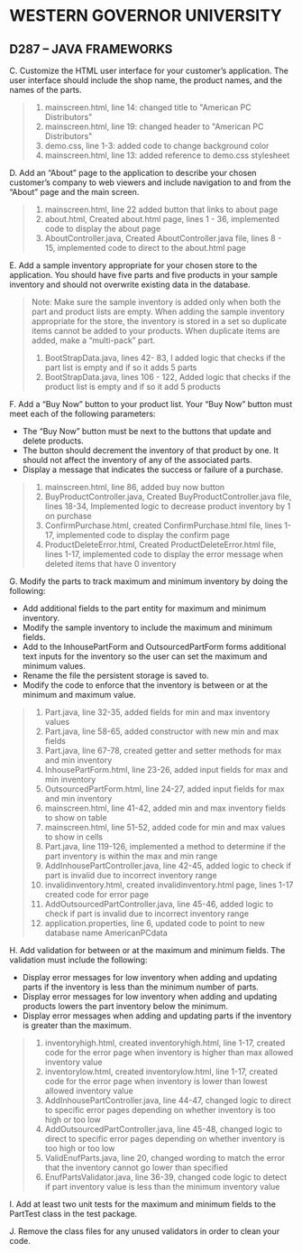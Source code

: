 # WESTERN GOVERNOR UNIVERSITY 
## D287 – JAVA FRAMEWORKS

C.	Customize the HTML user interface for your customer’s application. The user interface should include the shop name, the product names, and the names of the parts.

> 1. mainscreen.html, line 14: changed title to "American PC Distributors"
> 2. mainscreen.html, line 19: changed header to "American PC Distributors"
> 3. demo.css, line 1-3: added code to change background color
> 4. mainscreen.html, line 13: added reference to demo.css stylesheet

D.	Add an “About” page to the application to describe your chosen customer’s company to web viewers and include navigation to and from the “About” page and the main screen.

> 1. mainscreen.html, line 22 added button that links to about page
> 2. about.html, Created about.html page, lines 1 - 36, implemented code to display the about page
> 3. AboutController.java, Created AboutController.java file, lines 8 - 15, implemented code to direct to the about.html page

E.	Add a sample inventory appropriate for your chosen store to the application. You should have five parts and five products in your sample inventory and should not overwrite existing data in the database.

> Note: Make sure the sample inventory is added only when both the part and product lists are empty. When adding the sample inventory appropriate for the store, the inventory is stored in a set so duplicate items cannot be added to your products. When duplicate items are added, make a “multi-pack” part.
> 1. BootStrapData.java, lines 42- 83, I added logic that checks if the part list is empty and if so it adds 5 parts
> 2. BootStrapData.java, lines 106 - 122, Added logic that checks if the product list is empty and if so it add 5 products

F.	Add a “Buy Now” button to your product list. Your “Buy Now” button must meet each of the following parameters:

- The “Buy Now” button must be next to the buttons that update and delete products.
- The button should decrement the inventory of that product by one. It should not affect the inventory of any of the associated parts.
- Display a message that indicates the success or failure of a purchase.

> 1. mainscreen.html, line 86, added buy now button
> 2. BuyProductController.java, Created BuyProductController.java file, lines 18-34, Implemented logic to decrease product inventory by 1 on purchase
> 3. ConfirmPurchase.html, created ConfirmPurchase.html file, lines 1-17, implemented code to display the confirm page
> 4. ProductDeleteError.html, Created ProductDeleteError.html file, lines 1-17, implemented code to display the error message when deleted items that have 0 inventory

G.	Modify the parts to track maximum and minimum inventory by doing the following:

- Add additional fields to the part entity for maximum and minimum inventory.
- Modify the sample inventory to include the maximum and minimum fields.
- Add to the InhousePartForm and OutsourcedPartForm forms additional text inputs for the inventory so the user can set the maximum and minimum values.
- Rename the file the persistent storage is saved to.
- Modify the code to enforce that the inventory is between or at the minimum and maximum value.

> 1. Part.java, line 32-35, added fields for min and max inventory values
> 2. Part.java, line 58-65, added constructor with new min and max fields
> 3. Part.java, line 67-78, created getter and setter methods for max and min inventory
> 4. InhousePartForm.html, line 23-26, added input fields for max and min inventory
> 5. OutsourcedPartForm.html, line 24-27, added input fields for max and min inventory
> 6. mainscreen.html, line 41-42, added min and max inventory fields to show on table
> 7. mainscreen.html, line 51-52, added code for min and max values to show in cells
> 8. Part.java, line 119-126, implemented a method to determine if the part inventory is within the max and min range
> 9. AddInhousePartController.java, line 42-45, added logic to check if part is invalid due to incorrect inventory range
> 10. invalidinventory.html, created invalidinventory.html page, lines 1-17 created code for error page
> 11. AddOutsourcedPartController.java, line 45-46, added logic to check if part is invalid due to incorrect inventory range
> 12. application.properties, line 6, updated code to point to new database name AmericanPCdata

H.	Add validation for between or at the maximum and minimum fields. The validation must include the following:

- Display error messages for low inventory when adding and updating parts if the inventory is less than the minimum number of parts.
- Display error messages for low inventory when adding and updating products lowers the part inventory below the minimum.
- Display error messages when adding and updating parts if the inventory is greater than the maximum.
> 1. inventoryhigh.html, created inventoryhigh.html, line 1-17, created code for the error page when inventory is higher than max allowed inventory value
> 2. inventorylow.html, created inventorylow.html, line 1-17, created code for the error page when inventory is lower than lowest allowed inventory value
> 3. AddInhousePartController.java, line 44-47, changed logic to direct to specific error pages depending on whether inventory is too high or too low
> 4. AddOutsourcedPartController.java, line 45-48, changed logic to direct to specific error pages depending on whether inventory is too high or too low
> 5. ValidEnufParts.java, line 20, changed wording to match the error that the inventory cannot go lower than specified
> 6. EnufPartsValidator.java, line 36-39, changed code logic to detect if part inventory value is less than the minimum inventory value

I.	Add at least two unit tests for the maximum and minimum fields to the PartTest class in the test package.

J.	Remove the class files for any unused validators in order to clean your code.